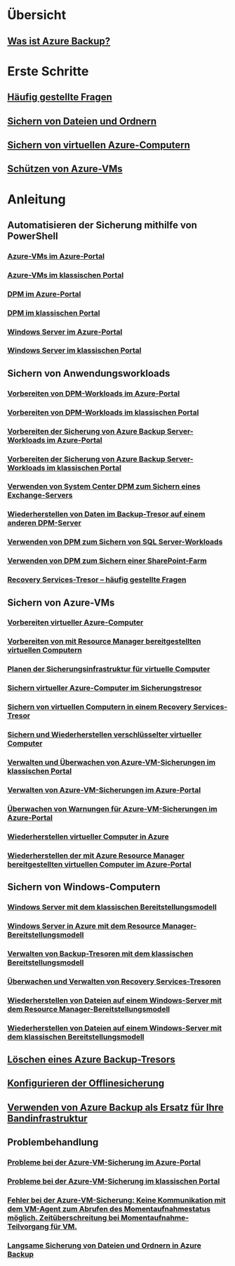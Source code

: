 # Übersicht
## [Was ist Azure Backup?](backup-introduction-to-azure-backup.md)
# Erste Schritte
## [Häufig gestellte Fragen](backup-azure-backup-faq.md)
## [Sichern von Dateien und Ordnern](backup-try-azure-backup-in-10-mins.md)
## [Sichern von virtuellen Azure-Computern](backup-azure-vms-first-look.md)
## [Schützen von Azure-VMs](backup-azure-vms-first-look-arm.md)
# Anleitung
## Automatisieren der Sicherung mithilfe von PowerShell
### [Azure-VMs im Azure-Portal](backup-azure-vms-automation.md)
### [Azure-VMs im klassischen Portal](backup-azure-vms-classic-automation.md)
### [DPM im Azure-Portal](backup-dpm-automation.md)
### [DPM im klassischen Portal](backup-dpm-automation-classic.md)
### [Windows Server im Azure-Portal](backup-client-automation.md)
### [Windows Server im klassischen Portal](backup-client-automation-classic.md)
## Sichern von Anwendungsworkloads
### [Vorbereiten von DPM-Workloads im Azure-Portal](backup-azure-dpm-introduction.md)
### [Vorbereiten von DPM-Workloads im klassischen Portal](backup-azure-dpm-introduction-classic.md)
### [Vorbereiten der Sicherung von Azure Backup Server-Workloads im Azure-Portal](backup-azure-microsoft-azure-backup.md)
### [Vorbereiten der Sicherung von Azure Backup Server-Workloads im klassischen Portal](backup-azure-microsoft-azure-backup-classic.md)
### [Verwenden von System Center DPM zum Sichern eines Exchange-Servers](backup-azure-backup-exchange-server.md)
### [Wiederherstellen von Daten im Backup-Tresor auf einem anderen DPM-Server](backup-azure-alternate-dpm-server.md)
### [Verwenden von DPM zum Sichern von SQL Server-Workloads](backup-azure-backup-sql.md)
### [Verwenden von DPM zum Sichern einer SharePoint-Farm](backup-azure-backup-sharepoint.md)
### [Recovery Services-Tresor – häufig gestellte Fragen](backup-azure-backup-ibiza-faq.md)
## Sichern von Azure-VMs
### [Vorbereiten virtueller Azure-Computer](backup-azure-vms-prepare.md)
### [Vorbereiten von mit Resource Manager bereitgestellten virtuellen Computern](backup-azure-arm-vms-prepare.md)
### [Planen der Sicherungsinfrastruktur für virtuelle Computer](backup-azure-vms-introduction.md)
### [Sichern virtueller Azure-Computer im Sicherungstresor](backup-azure-vms.md)
### [Sichern von virtuellen Computern in einem Recovery Services-Tresor](backup-azure-arm-vms.md)
### [Sichern und Wiederherstellen verschlüsselter virtueller Computer](backup-azure-vms-encryption.md)
### [Verwalten und Überwachen von Azure-VM-Sicherungen im klassischen Portal](backup-azure-manage-vms-classic.md)
### [Verwalten von Azure-VM-Sicherungen im Azure-Portal](backup-azure-manage-vms.md)
### [Überwachen von Warnungen für Azure-VM-Sicherungen im Azure-Portal](backup-azure-monitor-vms.md)
### [Wiederherstellen virtueller Computer in Azure](backup-azure-restore-vms.md)
### [Wiederherstellen der mit Azure Resource Manager bereitgestellten virtuellen Computer im Azure-Portal](backup-azure-arm-restore-vms.md)
## Sichern von Windows-Computern
### [Windows Server mit dem klassischen Bereitstellungsmodell](backup-configure-vault-classic.md)
### [Windows Server in Azure mit dem Resource Manager-Bereitstellungsmodell](backup-configure-vault.md)
### [Verwalten von Backup-Tresoren mit dem klassischen Bereitstellungsmodell](backup-azure-manage-windows-server-classic.md)
### [Überwachen und Verwalten von Recovery Services-Tresoren](backup-azure-manage-windows-server.md)
### [Wiederherstellen von Dateien auf einem Windows-Server mit dem Resource Manager-Bereitstellungsmodell](backup-azure-restore-windows-server.md)
### [Wiederherstellen von Dateien auf einem Windows-Server mit dem klassischen Bereitstellungsmodell](backup-azure-restore-windows-server-classic.md)

## [Löschen eines Azure Backup-Tresors](backup-azure-delete-vault.md)
## [Konfigurieren der Offlinesicherung](backup-azure-backup-import-export.md)
## [Verwenden von Azure Backup als Ersatz für Ihre Bandinfrastruktur](backup-azure-backup-cloud-as-tape.md)
## Problembehandlung
### [Probleme bei der Azure-VM-Sicherung im Azure-Portal](backup-azure-vms-troubleshoot.md)
### [Probleme bei der Azure-VM-Sicherung im klassischen Portal](backup-azure-vms-troubleshoot-classic.md)
### [Fehler bei der Azure-VM-Sicherung: Keine Kommunikation mit dem VM-Agent zum Abrufen des Momentaufnahmestatus möglich. Zeitüberschreitung bei Momentaufnahme-Teilvorgang für VM.](backup-azure-troubleshoot-vm-backup-fails-snapshot-timeout.md)
### [Langsame Sicherung von Dateien und Ordnern in Azure Backup](backup-azure-troubleshoot-slow-backup-performance-issue.md)


<!--HONumber=Nov16_HO2-->


